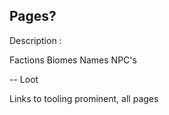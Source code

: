 ## Pages?

Description : 

Factions
Biomes
Names
NPC's

-- Loot

Links to tooling prominent, all pages